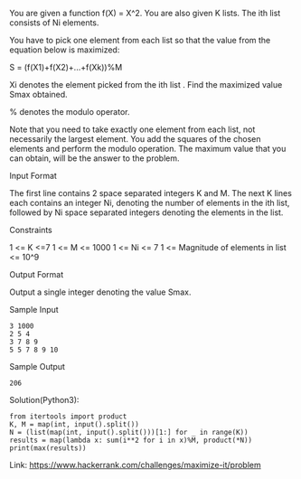 You are given a function f(X) = X^2. You are also given K lists. The ith list consists of Ni elements.

You have to pick one element from each list so that the value from the equation below is maximized:

S = (f(X1)+f(X2)+...+f(Xk))%M

Xi denotes the element picked from the ith list . Find the maximized value Smax obtained.

% denotes the modulo operator.

Note that you need to take exactly one element from each list, not necessarily the largest element. You add the squares of the chosen elements and perform the modulo operation. The maximum value that you can obtain, will be the answer to the problem.

Input Format

The first line contains 2 space separated integers K and M.
The next K lines each contains an integer Ni, denoting the number of elements in the ith list, followed by Ni space separated integers denoting the elements in the list.

Constraints

1 <= K <=7
1 <= M <= 1000
1 <= Ni <= 7
1 <= Magnitude of elements in list <= 10^9

Output Format

Output a single integer denoting the value Smax.

Sample Input
```
3 1000
2 5 4
3 7 8 9 
5 5 7 8 9 10 
```
Sample Output
```
206
```

Solution(Python3):
```
from itertools import product
K, M = map(int, input().split())
N = (list(map(int, input().split()))[1:] for _ in range(K))
results = map(lambda x: sum(i**2 for i in x)%M, product(*N))
print(max(results))
```

Link: https://www.hackerrank.com/challenges/maximize-it/problem
